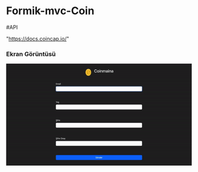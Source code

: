 <h1>Formik-mvc-Coin</h1>

#API

"https://docs.coincap.io/"

<h3>Ekran Görüntüsü</h3>

![](coin.gif)
